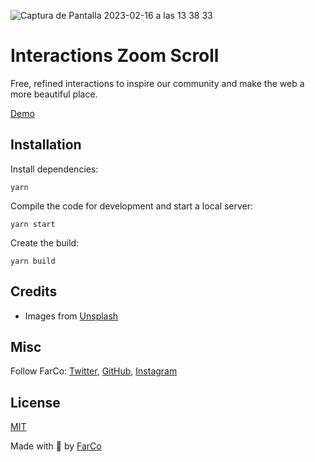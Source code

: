 ![Captura de Pantalla 2023-02-16 a las 13 38 33](https://user-images.githubusercontent.com/854320/219367164-1007ec9d-1933-44ff-8d37-8e8c42f34fbf.jpg)

# Interactions Zoom Scroll

Free, refined interactions to inspire our community and make the web a more beautiful place.

[Demo](https://interactions-zoom-scroll-h7rr.onrender.com)


## Installation

Install dependencies:

```
yarn
```

Compile the code for development and start a local server:

```
yarn start
```

Create the build:

```
yarn build
```

## Credits

- Images from [Unsplash](https://unsplash.com/)

## Misc

Follow FarCo: [Twitter](https://twitter.com/farco_studio), [GitHub](https://github.com/farco-studio), [Instagram](https://www.instagram.com/farco_studio/)

## License
[MIT](LICENSE)

Made with :green_heart: by [FarCo](http://www.farcostudio.com)
